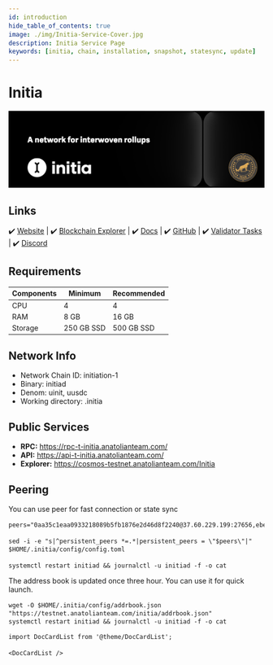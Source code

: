 ```yaml
---
id: introduction
hide_table_of_contents: true
image: ./img/Initia-Service-Cover.jpg
description: Initia Service Page
keywords: [initia, chain, installation, snapshot, statesync, update]
---
```

# Initia 

![Initia](./img/Initia-Service.jpg)

## Links
 ✔️ [Website](https://initia.xyz/) |
 ✔️ [Blockchain Explorer](https://scan.testnet.initia.xyz/initiation-1/validators) |
 ✔️ [Docs](https://docs.initia.xyz/) |
 ✔️ [GitHub](https://github.com/initia-labs) |
 ✔️ [Validator Tasks](https://initia-xyz.notion.site/The-Initiation-Validator-Tasks-6d88ab0034644473907435662f9285b3) |
 ✔️ [Discord](https://discord.gg/initia)

## Requirements

| Components | Minimum | **Recommended** |
| ------------ | ------------ | ------------ |
| CPU |	4 | 4 |
| RAM	| 8 GB | 16 GB |
| Storage	| 250 GB SSD | 500 GB SSD |

## Network Info 
* Network Chain ID: initiation-1
* Binary: initiad
* Denom: uinit, uusdc
* Working directory: .initia

## Public Services
* **RPC:** https://rpc-t-initia.anatolianteam.com/ 
* **API:** https://api-t-initia.anatolianteam.com/
* **Explorer:** https://cosmos-testnet.anatolianteam.com/Initia

## Peering
You can use peer for fast connection or state sync 
```shell
peers="0aa35c1eaa0933218089b5fb1876e2d46d8f2240@37.60.229.199:27656,ebefecfd04824cfbd674bd4c0fcfd9315aadc210@103.170.155.158:27656,f9c8aa40fc2dad2c379316e33e4e855a0b40b2c7@109.199.109.89:27656,d5519e378247dfb61dfe90652d1fe3e2b3005a5b@65.109.68.190:17956,7e07c1d69e3f726d985614728c601b759f008e52@213.199.57.83:27656,818637c0b4fa7d9ced2283a4853b3f33fc55bb2d@95.111.224.8:26656,57fd42ad4b6d70868e645f17d846d7a6833404a9@194.180.188.44:27656,fc37e22ae9405cf00a775a014366d428376e47b3@37.27.48.77:29656,4701e15068475260a267aabe9b4df8addbb1f992@144.91.79.216:26656,96a259e4cbcde828faed933179784614cd0ea8d1@185.130.226.218:27656,bb37fee58e592edbe8acb627be937d9d17f0ef59@129.146.80.192:27656,6c47bb7c20367964f79755be5bfd4a06c50bae5a@159.89.11.119:27656,7b8ef017be344d202f65628281f5a166dafb6ec0@213.199.34.19:27656,14a53cee4fded2635149228e92b7a752971c40fb@185.130.226.121:27656,616900b4fc44040e4539821fa986ddb85b6f7b87@77.237.238.175:27656,7a98741ef8f7f42113779ccd952635b5a43a7d4f@192.3.128.80:27656,4f9b24bbe1d8a108f4f856d4125a7a6457b1b8cd@142.132.199.231:27656,a1de81504903d857695804f34e5bc1c1b9fc734a@84.46.242.232:27656,9fb117a08ac24032bca52914bb089e0a8df5a239@185.130.227.28:27656,fc935f2f3e3cfebef7d73abc9958a46b308366f4@109.199.122.112:27656,fe19d84d88e615dc100bac74dd743400b4d082d1@195.26.249.58:27656"

sed -i -e "s|^persistent_peers *=.*|persistent_peers = \"$peers\"|" $HOME/.initia/config/config.toml

systemctl restart initiad && journalctl -u initiad -f -o cat
```

The address book is updated once three hour. You can use it for quick launch.
```shell
wget -O $HOME/.initia/config/addrbook.json "https://testnet.anatolianteam.com/initia/addrbook.json"
systemctl restart initiad && journalctl -u initiad -f -o cat
```

```mdx-code-block
import DocCardList from '@theme/DocCardList';

<DocCardList />
```
